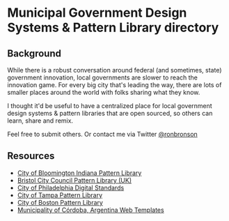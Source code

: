 # Municipal Government Design Systems & Pattern Library directory

## Background
While there is a robust conversation around federal (and sometimes, state) government innovation, local governments are slower to reach the innovation game. For every big city that's leading the way, there are lots of smaller places around the world with folks sharing what they know. 

I thought it'd be useful to have a centralized place for local government design systems & pattern libraries that are open sourced, so others can learn, share and remix. 

Feel free to submit others. Or contact me via Twitter [@ronbronson](http://twitter.com/ronbronson)

## Resources
- [City of Bloomington Indiana Pattern Library](https://github.com/City-of-Bloomington/factory-number-one/)
- [Bristol City Council Pattern Library (UK)](http://style.bristol.gov.uk/)
- [City of Philadelphia Digital Standards](http://standards.phila.gov/)
- [City of Tampa Pattern Library](https://www.tampagov.net/static/pattern-library/)
- [City of Boston Pattern Library](https://github.com/CityOfBoston/patterns)
- [Municipality of Córdoba, Argentina Web Templates](https://github.com/ModernizacionMuniCBA/guia-estilos-y-web)
